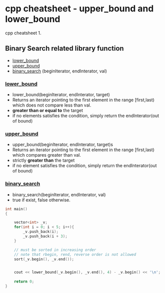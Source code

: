 # cpp cheatsheet - upper_bound and lower_bound



cpp cheatsheet 1.
<!--more-->



## Binary Search related library function
- [lower_bound](http://www.cplusplus.com/reference/algorithm/lower_bound/) 
- [upper_bound](http://www.cplusplus.com/reference/algorithm/upper_bound/) 
- [binary_search](http://www.cplusplus.com/reference/algorithm/binary_search/) (beginIterator, endInterator, val)

### [lower_bound](http://www.cplusplus.com/reference/algorithm/lower_bound/)
- lower_bound(beginIterator, endInterator, target)
- Returns an iterator pointing to the first element in the range [first,last) which does not compare less than val.
- **greater than or equal to** the target
- if no elements satisfies the condition, simply return the endInterator(out of bound)

### [upper_bound](http://www.cplusplus.com/reference/algorithm/upper_bound/) 
- upper_bound(beginIterator, endInterator, target)s
- Returns an iterator pointing to the first element in the range [first,last) which compares greater than val.
- strictly **greater than** the target
- if no element satisfies the condition, simply return the endInterator(out of bound)

### [binary_search](http://www.cplusplus.com/reference/algorithm/binary_search/)
- binary_search(beginIterator, endInterator, val)
- true if exist, false otherwise.


```cpp
int main()
{

    vector<int> _v;
    for(int i = 0; i < 5; i++){
        _v.push_back(i);
        _v.push_back(i + 3);
    }

    // must be sorted in increasing order
    // note that rbegin, rend, reverse order is not allowed
    sort(_v.begin(), _v.end()); 


    cout << lower_bound(_v.begin(), _v.end(), 4) - _v.begin() << '\n';
    
    return 0;
}
```
